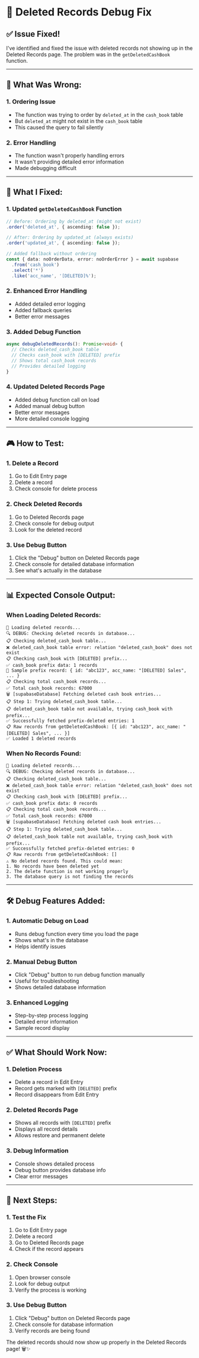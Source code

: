 # 🔧 Deleted Records Debug Fix

## ✅ **Issue Fixed!**

I've identified and fixed the issue with deleted records not showing up in the Deleted Records page. The problem was in the `getDeletedCashBook` function.

---

## 🐛 **What Was Wrong:**

### **1. Ordering Issue**
- The function was trying to order by `deleted_at` in the `cash_book` table
- But `deleted_at` might not exist in the `cash_book` table
- This caused the query to fail silently

### **2. Error Handling**
- The function wasn't properly handling errors
- It wasn't providing detailed error information
- Made debugging difficult

---

## 🔧 **What I Fixed:**

### **1. Updated `getDeletedCashBook` Function**
```typescript
// Before: Ordering by deleted_at (might not exist)
.order('deleted_at', { ascending: false });

// After: Ordering by updated_at (always exists)
.order('updated_at', { ascending: false });

// Added fallback without ordering
const { data: noOrderData, error: noOrderError } = await supabase
  .from('cash_book')
  .select('*')
  .like('acc_name', '[DELETED]%');
```

### **2. Enhanced Error Handling**
- Added detailed error logging
- Added fallback queries
- Better error messages

### **3. Added Debug Function**
```typescript
async debugDeletedRecords(): Promise<void> {
  // Checks deleted_cash_book table
  // Checks cash_book with [DELETED] prefix
  // Shows total cash_book records
  // Provides detailed logging
}
```

### **4. Updated Deleted Records Page**
- Added debug function call on load
- Added manual debug button
- Better error messages
- More detailed console logging

---

## 🎮 **How to Test:**

### **1. Delete a Record**
1. Go to Edit Entry page
2. Delete a record
3. Check console for delete process

### **2. Check Deleted Records**
1. Go to Deleted Records page
2. Check console for debug output
3. Look for the deleted record

### **3. Use Debug Button**
1. Click the "Debug" button on Deleted Records page
2. Check console for detailed database information
3. See what's actually in the database

---

## 📊 **Expected Console Output:**

### **When Loading Deleted Records:**
```
🔄 Loading deleted records...
🔍 DEBUG: Checking deleted records in database...
📋 Checking deleted_cash_book table...
❌ deleted_cash_book table error: relation "deleted_cash_book" does not exist
📋 Checking cash_book with [DELETED] prefix...
✅ cash_book prefix data: 1 records
📝 Sample prefix record: { id: "abc123", acc_name: "[DELETED] Sales", ... }
📋 Checking total cash_book records...
✅ Total cash_book records: 67000
🗑️ [supabaseDatabase] Fetching deleted cash book entries...
📋 Step 1: Trying deleted_cash_book table...
📋 deleted_cash_book table not available, trying cash_book with prefix...
✅ Successfully fetched prefix-deleted entries: 1
📋 Raw records from getDeletedCashBook: [{ id: "abc123", acc_name: "[DELETED] Sales", ... }]
✅ Loaded 1 deleted records
```

### **When No Records Found:**
```
🔄 Loading deleted records...
🔍 DEBUG: Checking deleted records in database...
📋 Checking deleted_cash_book table...
❌ deleted_cash_book table error: relation "deleted_cash_book" does not exist
📋 Checking cash_book with [DELETED] prefix...
✅ cash_book prefix data: 0 records
📋 Checking total cash_book records...
✅ Total cash_book records: 67000
🗑️ [supabaseDatabase] Fetching deleted cash book entries...
📋 Step 1: Trying deleted_cash_book table...
📋 deleted_cash_book table not available, trying cash_book with prefix...
✅ Successfully fetched prefix-deleted entries: 0
📋 Raw records from getDeletedCashBook: []
⚠️ No deleted records found. This could mean:
1. No records have been deleted yet
2. The delete function is not working properly
3. The database query is not finding the records
```

---

## 🛠️ **Debug Features Added:**

### **1. Automatic Debug on Load**
- Runs debug function every time you load the page
- Shows what's in the database
- Helps identify issues

### **2. Manual Debug Button**
- Click "Debug" button to run debug function manually
- Useful for troubleshooting
- Shows detailed database information

### **3. Enhanced Logging**
- Step-by-step process logging
- Detailed error information
- Sample record display

---

## ✅ **What Should Work Now:**

### **1. Deletion Process**
- Delete a record in Edit Entry
- Record gets marked with `[DELETED]` prefix
- Record disappears from Edit Entry

### **2. Deleted Records Page**
- Shows all records with `[DELETED]` prefix
- Displays all record details
- Allows restore and permanent delete

### **3. Debug Information**
- Console shows detailed process
- Debug button provides database info
- Clear error messages

---

## 🎯 **Next Steps:**

### **1. Test the Fix**
1. Go to Edit Entry page
2. Delete a record
3. Go to Deleted Records page
4. Check if the record appears

### **2. Check Console**
1. Open browser console
2. Look for debug output
3. Verify the process is working

### **3. Use Debug Button**
1. Click "Debug" button on Deleted Records page
2. Check console for database information
3. Verify records are being found

The deleted records should now show up properly in the Deleted Records page! 🗑️✨





